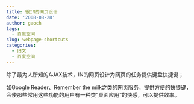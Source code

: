 ```yaml
---
title: 很IN的网页设计
date: '2008-08-28'
author: gaoch
tags:
  - 百度空间
slug: webpage-shortcuts
categories:
  - 旧文
  - 百度空间
---
```


除了最为人所知的AJAX技术，IN的网页设计为网页的任务提供键盘快捷键；  

如Google Reader、Remember the milk之类的网页服务，提供方便的快捷键，会使那些常用这些功能的用户有一种类“桌面应用”的快感，可以提供效率。  
  
